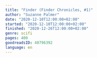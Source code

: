 ```yaml
---
title: "Finder (Finder Chronicles, #1)"
author: "Suzanne Palmer"
date: "2020-12-10T12:00:00+02:00"
started: "2020-12-10T12:00:00+02:00"
finished: "2020-12-26T12:00:00+02:00"
genre: scifi
pages: 400
goodreadsID: 40796392
language: en
---
```

